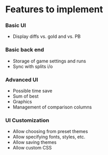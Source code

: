 # Features to implement

### Basic UI
* Display diffs vs. gold and vs. PB

### Basic back end
* Storage of game settings and runs
* Sync with splits i/o

### Advanced UI
* Possible time save
* Sum of best
* Graphics
* Management of comparison columns

### UI Customization
* Allow choosing from preset themes
* Allow specifying fonts, styles, etc.
* Allow saving themes
* Allow custom CSS

